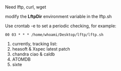 Need lftp, curl, wget

modify the **LftpDir** environment variable in the lftp.sh

Use crontab -e to set a periodic checking, for example:
```crontab
00 03 * * * /home/whoami/Desktop/lftp/lftp.sh
```

1. currently, tracking list:
2. heasoft & Xspec latest patch
3. chandra ciao & caldb
4. ATOMDB
5. sixte
